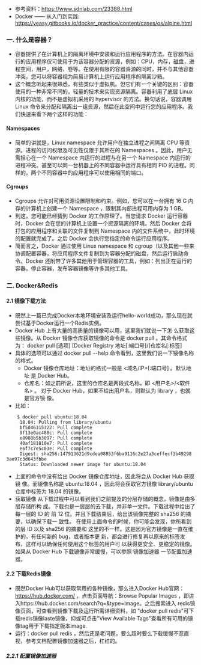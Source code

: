 - 参考资料：https://www.sdnlab.com/23388.html
- Docker —— 从入门到实践: https://yeasy.gitbooks.io/docker_practice/content/cases/os/alpine.html

### 一. 什么是容器？
- 容器提供了在计算机上的隔离环境中安装和运行应用程序的方法。在容器内运行的应用程序仅可使用于为该容器分配的资源，例如：CPU，内存，磁盘，进程空间，用户，网络，卷等。在使用有限的容器资源的同时，并不与其他容器冲突。您可以将容器视为简易计算机上运行应用程序的隔离沙箱。
- 这个概念听起来很熟悉，有些类似于虚拟机。但它们有一个关键的区别：容器使用的一种非常不同的，轻量的技术来实现资源隔离。容器利用了底层 Linux 内核的功能，而不是虚拟机采用的 hypervisor 的方法。换句话说，容器调用 Linux 命令来分配和隔离出一组资源，然后在此空间中运行您的应用程序。我们快速来看下两个这样的功能：

#### Namespaces
- 简单的讲就是，Linux namespace 允许用户在独立进程之间隔离 CPU 等资源。进程的访问权限及可见性仅限于其所在的 Namespaces 。因此，用户无需担心在一个 Namespace 内运行的进程与在另一个 Namespace 内运行的进程冲突。甚至可以同一台机器上的不同容器中运行具有相同 PID 的进程。同样的，两个不同容器中的应用程序可以使用相同的端口。

#### Cgroups
- Cgroups 允许对可用资源设置限制和约束。例如，您可以在一台拥有 16 G 内存的计算机上创建一个 Namespace ，限制其内部进程可用内存为 1 GB。
- 到这，您可能已经猜到 Docker 的工作原理了。当您请求 Docker 运行容器时，Docker 会在您的计算机上设置一个资源隔离的环境。然后 Docker 会将打包的应用程序和关联的文件复制到 Namespace 内的文件系统中，此时环境的配置就完成了。之后 Docker 会执行您指定的命令运行应用程序。
- 简而言之，Docker 通过使用 Linux namespace 和 cgroup（以及其他一些来协调配置容器，将应用程序文件复制到为容器分配的磁盘，然后运行启动命令。Docker 还附带了许多其他用于管理容器的工具，例如：列出正在运行的容器，停止容器，发布容器镜像等许多其他工具。

### 二. Docker&Redis
#### 2.1 镜像下载方法
- 既然上一篇已完成Docker本地环境安装及运行hello-world成功，那么现在就尝试基于Docker运行一个Redis实例。
- Docker Hub 上有大量的高质量的镜像可以用，这里我们就说一下怎 么获取这些镜像。从 Docker 镜像仓库获取镜像的命令是 docker pull 。其命令格式为： 
	docker pull [选项] [Docker Registry 地址[:端口号]/]仓库名[:标签] 
- 具体的选项可以通过 docker pull --help 命令看到，这里我们说一下镜像名称 的格式。
	- Docker 镜像仓库地址：地址的格式一般是 <域名/IP>[:端口号] 。默认地址 是 Docker Hub。 
	- 仓库名：如之前所说，这里的仓库名是两段式名称，即 <用户名>/<软件名> 。 对于 Docker Hub，如果不给出用户名，则默认为 library ，也就是官方镜 像。 
- 比如：
```	
	$ docker pull ubuntu:18.04 
	 18.04: Pulling from library/ubuntu 
	 bf5d46315322: Pull complete 
	 9f13e0ac480c: Pull complete 
	 e8988b5b3097: Pull complete 
	 40af181810e7: Pull complete 
	 e6f7c7e5c03e: Pull complete 
	 Digest: sha256:147913621d9cdea08853f6ba9116c2e27a3ceffecf3b49298 3ae97c3d643fbbe 
	 Status: Downloaded newer image for ubuntu:18.04
```
- 上面的命令中没有给出 Docker 镜像仓库地址，因此将会从 Docker Hub 获取镜 像。而镜像名称是 ubuntu:18.04 ，因此将会获取官方镜像 library/ubuntu 仓库中标签为 18.04 的镜像。 
- 获取镜像 从下载过程中可以看到我们之前提及的分层存储的概念，镜像是由多层存储所构 成。下载也是一层层的去下载，并非单一文件。下载过程中给出了每一层的 ID 的 前 12 位。并且下载结束后，给出该镜像完整的 sha256 的摘要，以确保下载一 致性。 在使用上面命令的时候，你可能会发现，你所看到的层 ID 以及 sha256 的摘要和 这里的不一样。这是因为官方镜像是一直在维护的，有任何新的 bug，或者版本更 新，都会进行修复再以原来的标签发布，这样可以确保任何使用这个标签的用户可 以获得更安全、更稳定的镜像。 如果从 Docker Hub 下载镜像非常缓慢，可以参照 镜像加速器 一节配置加速器。

#### 2.2 下载Redis镜像
- 既然Docker Hub可以获取常用的各种镜像，那么进入Docker Hub官网：https://hub.docker.com/ ，点击页面导航：Browse Popular Images ，即进入https://hub.docker.com/search?q=&type=image。之后搜索进入 redis镜像页面，可查看到镜像下载及运行所需详细资料，如 "docker pull redis"可下载redis镜像laste镜像，抑或可点击"View Available Tags"查看所有可用的镜像tag用于下载指定版本image.
- 运行：docker pull redis ，然后还是老问题，要么超时要么下载缓慢不忍直视，参考文档配置镜像加速器之后，杠杠的。
##### 2.2.1 配置镜像加速器

